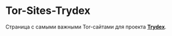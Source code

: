 # Tor-Sites-Trydex
Страница с самыми важными Tor-сайтами для проекта [**Trydex**](https://github.com/f5ociety/Trydex). 
